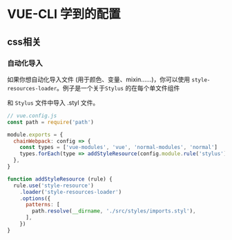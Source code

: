 # VUE-CLI 学到的配置

## css相关

### 自动化导入

如果你想自动化导入文件 (用于颜色、变量、mixin……)，你可以使用 `style-resources-loader`。例子是一个关于`Stylus` 的在每个单文件组件

和 `Stylus` 文件中导入 .styl 文件。

```javascript
// vue.config.js
const path = require('path')

module.exports = {
  chainWebpack: config => {
    const types = ['vue-modules', 'vue', 'normal-modules', 'normal']
    types.forEach(type => addStyleResource(config.module.rule('stylus').oneOf(type)))
  },
}

function addStyleResource (rule) {
  rule.use('style-resource')
    .loader('style-resources-loader')
    .options({
      patterns: [
        path.resolve(__dirname, './src/styles/imports.styl'),
      ],
    })
}
```
